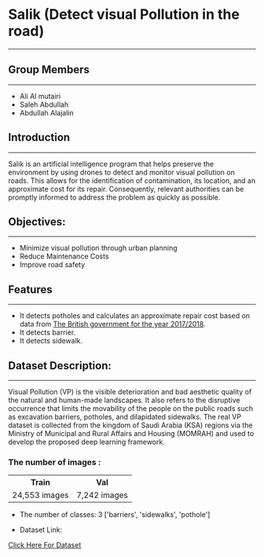 

# Salik (Detect visual Pollution in the road) 
<hr>

## Group Members
---
- Ali Al mutairi
- Saleh Abdullah
- Abdullah Alajalin

## Introduction
---

Salik is an artificial intelligence program that helps preserve the environment by using drones to detect and monitor visual pollution on roads. This allows for the identification of contamination, its location, and an approximate cost for its repair. Consequently, relevant authorities can be promptly informed to address the problem as quickly as possible.

## Objectives:
---
- Minimize visual pollution through urban planning
- Reduce Maintenance Costs 
- Improve road safety 
## Features
---
- It detects potholes and calculates an approximate repair cost based on data from [The British government for the year 2017/2018](https://ckan.publishing.service.gov.uk/dataset/potholes-and-expenditure).
- It detects barrier.
- It detects sidewalk.

## Dataset Description:
---

Visual Pollution (VP) is the visible deterioration and bad aesthetic quality of the natural and human-made landscapes. It also refers to the disruptive occurrence that limits the movability of the people on the public roads such as excavation barriers, potholes, and dilapidated sidewalks. The real VP dataset is collected from the kingdom of Saudi Arabia (KSA) regions via the Ministry of Municipal and Rural Affairs and Housing (MOMRAH) and used to develop the proposed deep learning framework.

### The number of images : 

<table align="center" >
<tr><th>Train</th><th>Val</th></tr>
<tr><td>24,553 images </td><td>7,242 images </td></tr>
</table>

- The number of classes: 3 ['barriers', 'sidewalks', 'pothole']


- Dataset Link: 

[Click Here For Dataset](https://data.mendeley.com/datasets/bb7b8vtwry/5)




